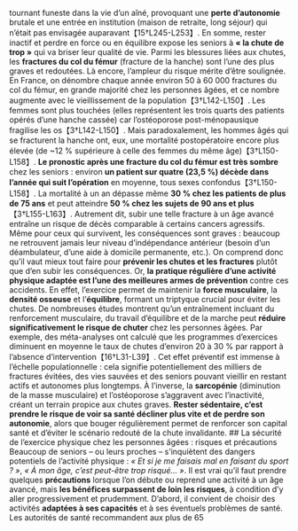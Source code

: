 tournant funeste dans la vie d’un aîné, provoquant une **perte d’autonomie** brutale et une entrée en institution (maison de retraite, long séjour) qui n’était pas envisagée auparavant【15†L245-L253】. En somme, rester inactif et perdre en force ou en équilibre expose les seniors à **« la chute de trop »** qui va briser leur qualité de vie. Parmi les blessures liées aux chutes, les **fractures du col du fémur** (fracture de la hanche) sont l’une des plus graves et redoutées. Là encore, l’ampleur du risque mérite d’être soulignée. En France, on dénombre chaque année environ 50 à 60 000 fractures du col du fémur, en grande majorité chez les personnes âgées, et ce nombre augmente avec le vieillissement de la population【3†L142-L150】. Les femmes sont plus touchées (elles représentent les trois quarts des patients opérés d’une hanche cassée) car l’ostéoporose post-ménopausique fragilise les os【3†L142-L150】. Mais paradoxalement, les hommes âgés qui se fracturent la hanche ont, eux, une mortalité postopératoire encore plus élevée (de ~12 % supérieure à celle des femmes du même âge)【3†L150-L158】. **Le pronostic après une fracture du col du fémur est très sombre** chez les seniors : environ **un patient sur quatre (23,5 %) décède dans l’année qui suit l’opération** en moyenne, tous sexes confondus【3†L150-L158】. La mortalité à un an dépasse même **30 % chez les patients de plus de 75 ans** et peut atteindre **50 % chez les sujets de 90 ans et plus**【3†L155-L163】. Autrement dit, subir une telle fracture à un âge avancé entraîne un risque de décès comparable à certains cancers agressifs. Même pour ceux qui survivent, les conséquences sont graves : beaucoup ne retrouvent jamais leur niveau d’indépendance antérieur (besoin d’un déambulateur, d’une aide à domicile permanente, etc.). On comprend donc qu’il vaut mieux tout faire pour **prévenir les chutes et les fractures** plutôt que d’en subir les conséquences. Or, **la pratique régulière d’une activité physique adaptée est l’une des meilleures armes de prévention** contre ces accidents. En effet, l’exercice permet de maintenir la **force musculaire**, la **densité osseuse** et l’**équilibre**, formant un triptyque crucial pour éviter les chutes. De nombreuses études montrent qu’un entraînement incluant du renforcement musculaire, du travail d’équilibre et de la marche peut **réduire significativement le risque de chuter** chez les personnes âgées. Par exemple, des méta-analyses ont calculé que les programmes d’exercices diminuent en moyenne le taux de chutes d’environ 20 à 30 % par rapport à l’absence d’intervention【16†L31-L39】. Cet effet préventif est immense à l’échelle populationnelle : cela signifie potentiellement des milliers de fractures évitées, des vies sauvées et des seniors pouvant vieillir en restant actifs et autonomes plus longtemps. À l’inverse, la **sarcopénie** (diminution de la masse musculaire) et l’ostéoporose s’aggravent avec l’inactivité, créant un terrain propice aux chutes graves. **Rester sédentaire, c’est prendre le risque de voir sa santé décliner plus vite et de perdre son autonomie**, alors que bouger régulièrement permet de renforcer son capital santé et d’éviter le scénario redouté de la chute invalidante. ## La sécurité de l’exercice physique chez les personnes âgées : risques et précautions Beaucoup de seniors – ou leurs proches – s’inquiètent des dangers potentiels de l’activité physique : *« Et si je me faisais mal en faisant du sport ? »*, *« À mon âge, c’est peut-être trop risqué… »*. Il est vrai qu’il faut prendre quelques **précautions** lorsque l’on débute ou reprend une activité à un âge avancé, mais **les bénéfices surpassent de loin les risques**, à condition d’y aller progressivement et prudemment. D’abord, il convient de choisir des activités **adaptées à ses capacités** et à ses éventuels problèmes de santé. Les autorités de santé recommandent aux plus de 65
